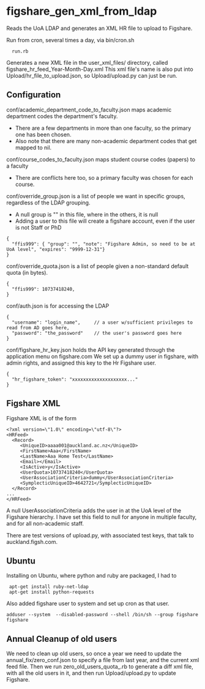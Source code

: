# figshare_gen_xml_from_ldap
Reads the UoA LDAP and generates an XML HR file to upload to Figshare.

Run from cron, several times a day, via bin/cron.sh

```
  run.rb
```
Generates a new XML file in the user_xml_files/ directory, called figshare_hr_feed_Year-Month-Day.xml
This xml file's name is also put into Upload/hr_file_to_upload.json, so Upload/upload.py can just be run.

## Configuration

conf/academic_department_code_to_faculty.json maps academic department codes the department's faculty.

* There are a few departments in more than one faculty, so the primary one has been chosen.
* Also note that there are many non-academic department codes that get mapped to nil.
    
conf/course_codes_to_faculty.json maps student course codes (papers) to a faculty

* There are conflicts here too, so a primary faculty was chosen for each course.

conf/override_group.json is a list of people we want in specific groups, regardless of the LDAP grouping.
 
* A null group is "" in this file, where in the others, it is null
* Adding a user to this file will create a figshare account, even if the user is not Staff or PhD
```
{
  "ffis999": { "group": "", "note": "Figshare Admin, so need to be at UoA level", "expires": "9999-12-31"}
}
```

conf/override_quota.json is a list of people given a non-standard default quota (in bytes).
```
{
  "ffis999": 10737418240,
}
```

conf/auth.json is for accessing the LDAP
```
{
  "username": "login_name",     // a user w/sufficient privileges to read from AD goes here,
  "password": "the_password"    // the user's password goes here 
}
```
conf/figshare_hr_key.json holds the API key generated through the application menu on figshare.com
We set up a dummy user in figshare, with admin rights, and assigned this key to the Hr Figshare user.
```
{
  "hr_figshare_token": "xxxxxxxxxxxxxxxxxxxx..."
}
```
## Figshare XML

Figshare XML is of the form
```
<?xml version=\"1.0\" encoding=\"utf-8\"?>
<HRFeed>
  <Record>
     <UniqueID>aaaa001@auckland.ac.nz</UniqueID>
     <FirstName>Aaa</FirstName>
     <LastName>Aaa Home Test</LastName>
     <Email></Email>
     <IsActive>y</IsActive>
     <UserQuota>10737418240</UserQuota>
     <UserAssociationCriteria>dummy</UserAssociationCriteria>
     <SymplecticUniqueID>4642721</SymplecticUniqueID>
  </Record>
...
</HRFeed>
```

A null UserAssociationCriteria adds the user in at the UoA level of the Figshare hierarchy. I have set this field to null for anyone in multiple faculty, and for all non-academic staff.

There are test versions of upload.py, with associated test keys, that talk to auckland.figsh.com.

## Ubuntu

Installing on Ubuntu, where python and ruby are packaged, I had to 
```
 apt-get install ruby-net-ldap
 apt-get install python-requests
```
Also added figshare user to system and set up cron as that user.
```
adduser --system  --disabled-password --shell /bin/sh --group figshare figshare
```

## Annual Cleanup of old users
We need to clean up old users, so once a year we need to update the annual_fix/zero_conf.json to specify a file from last year, and the current xml feed file. Then we run zero_old_users_quota_.rb to generate a diff xml file, with all the old users in it, and then run Upload/upload.py to update Figshare.






